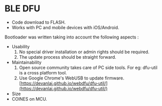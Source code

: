 # BLE DFU

- Code download to FLASH.
- Works with PC and mobile devices with iOS/Android.

Bootloader was written taking into account the following aspects : 

- Usability
	1. No special driver installation or admin rights should be required.
	2. The update process should be straight forward.
- Maintainability
	1. Open source community takes care of PC side tools. For eg: dfu-util is a cross platform tool.
	2. Use Google Chrome's WebUSB to update firmware. [https://devanlai.github.io/webdfu/dfu-util/](https://devanlai.github.io/webdfu/dfu-util/)
- Size
- COINES on MCU.
